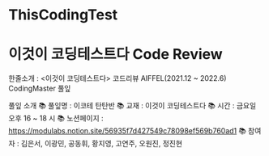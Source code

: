 # ThisCodingTest

# 이것이 코딩테스트다 Code Review

한줄소개 : <이것이 코딩테스트다> 코드리뷰
AIFFEL(2021.12 ~ 2022.6) CodingMaster 풀잎

풀잎 소개
📚 풀잎명 : 이코테 탄탄반
📚 교재 : 이것이 코딩테스트다
📚 시간 : 금요일 오후 16 ~ 18 시
📚 노션페이지 : https://modulabs.notion.site/56935f7d427549c78098ef569b760ad1
📚 참여자 : 김은서, 이광민, 공동휘, 황지영, 고연주, 오원진, 정진현 

